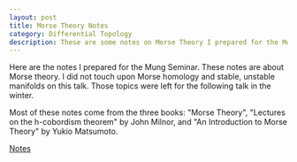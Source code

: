 ```yaml
---
layout: post
title: Morse Theory Notes
category: Differential Topology
description: These are some notes on Morse Theory I prepared for the Mung seminar talk
---
```


Here are the notes I prepared for the Mung Seminar.
These notes are about Morse theory.
I did not touch upon Morse homology and stable, unstable manifolds on this talk.
Those topics were left for the following talk in the winter.

Most of these notes come from the three books: "Morse Theory", "Lectures on the h-cobordism theorem" by John Milnor,
and "An Introduction to Morse Theory" by Yukio Matsumoto.


[Notes](https://drive.google.com/open?id=1Fxkrjna2og_J5AnBiRrdlcW5UBtn_usR)
